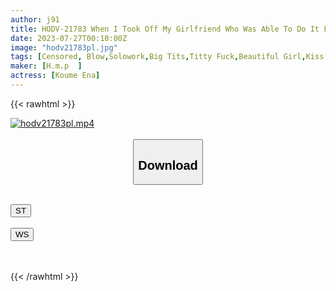 ```yaml
---
author: j91
title: HODV-21783 When I Took Off My Girlfriend Who Was Able To Do It For The First Time, It Was A Hidden Beauty Big Tits That I Could Not Imagine From The Clothes! I Was Excited By The Cute Face And H Cup Colossal Tits That I Couldn't Imagine From The Usual Sober Glasses I Had Seeded Over And Over Until My Sexual Desire Was Extinguished Ena Koume
date: 2023-07-27T00:10:00Z
image: "hodv21783pl.jpg"
tags: [Censored, Blow,Solowork,Big Tits,Titty Fuck,Beautiful Girl,Kiss	]
maker: [H.m.p  ]
actress: [Koume Ena]
---
```



{{< rawhtml >}}

<div class="video" data-videoid="RymlBO03e1Hdgoe">
    <a href="javascript:;">
        <img src="https://my.j91.asia/posts/hodv21783pl/hodv21783pl.jpg" width="WIDTH" height="HEIGHT" alt="hodv21783pl.mp4" loading="lazy">
    </a>
</div>

<script type="text/javascript" src="https://j91.asia/asset/on-demand-st.js"></script>

<br>
  <link rel="stylesheet" href="https://j91.asia/asset/bs5.css">
  
  <center>
  <button class="btn btn-primary" type="button" data-bs-toggle="collapse" data-bs-target=".multi-collapse" aria-expanded="false" aria-controls="multiCollapseExample1 multiCollapseExample2"><h2>Download</h2></button></center>
</p>
<div class="row">
  <div class="col">
    <div class="collapse multi-collapse" id="multiCollapseExample1">
      <div class="card card-body">
	      	      <br>
<div class="buttons">  
<a href="https://streamtape.to/v/RymlBO03e1Hdgoe"><button class="btn-hover color-3"><i class="fa fa-download"></i> ST</button></a></div>
    </div>
  </div>
</div>
  <div class="col">
    <div class="collapse multi-collapse" id="multiCollapseExample2">
      <div class="card card-body">
	      <br>
<div class="buttons">
    <a href="https://wolfstream.tv/9k6jfui8w71b.html"><button class="btn-hover color-9"><i class="fa fa-download"></i> WS</button></a></div>
<br><br>
      </div>
    </div>
  </div>
</div>

{{< /rawhtml >}}